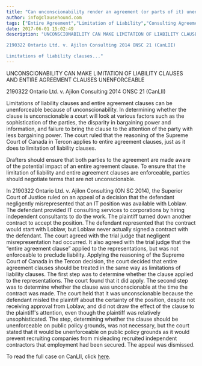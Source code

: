 ```yaml
---
title: "Can unconscionability render an agreement (or parts of it) unenforceable?"
author: info@clausehound.com
tags: ["Entire Agreement","Limitation of Liability","Consulting Agreement","info@clausehound.com"]
date: 2017-06-01 15:02:49
description: "UNCONSCIONABILITY CAN MAKE LIMITATION OF LIABILITY CLAUSES AND ENTIRE AGREEMENT CLAUSES UNENFORCEABLE

2190322 Ontario Ltd. v. Ajilon Consulting 2014 ONSC 21 (CanLII)

Limitations of liability clauses..."
---
```


UNCONSCIONABILITY CAN MAKE LIMITATION OF LIABILITY CLAUSES AND ENTIRE AGREEMENT CLAUSES UNENFORCEABLE

2190322 Ontario Ltd. v. Ajilon Consulting 2014 ONSC 21 (CanLII)

Limitations of liability clauses and entire agreement clauses can be unenforceable because of unconscionability. In determining whether the clause is unconscionable a court will look at various factors such as the sophistication of the parties, the disparity in bargaining power and information, and failure to bring the clause to the attention of the party with less bargaining power. The court ruled that the reasoning of the Supreme Court of Canada in Tercon applies to entire agreement clauses, just as it does to limitation of liability clauses.

Drafters should ensure that both parties to the agreement are made aware of the potential impact of an entire agreement clause. To ensure that the limitation of liability and entire agreement clauses are enforceable, parties should negotiate terms that are not unconscionable.

In 2190322 Ontario Ltd. v. Ajilon Consulting (ON SC 2014), the Superior Court of Justice ruled on an appeal of a decision that the defendant negligently misrepresented that an IT position was available with Loblaw. The defendant provided IT consulting services to corporations by hiring independent consultants to do the work. The plaintiff turned down another contract to accept the position. The defendant represented that the contract would start with Loblaw, but Loblaw never actually signed a contract with the defendant. The court agreed with the trial judge that negligent misrepresentation had occurred. It also agreed with the trial judge that the “entire agreement clause” applied to the representations, but was not enforceable to preclude liability. Applying the reasoning of the Supreme Court of Canada in the Tercon decision, the court decided that entire agreement clauses should be treated in the same way as limitations of liability clauses. The first step was to determine whether the clause applied to the representations. The court found that it did apply. The second step was to determine whether the clause was unconscionable at the time the contract was made. The court held that it was unconscionable because the defendant misled the plaintiff about the certainty of the position, despite not receiving approval from Loblaw, and did not draw the effect of the clause to the plaintiff's attention, even though the plaintiff was relatively unsophisticated. The step, determining whether the clause should be unenforceable on public policy grounds, was not necessary, but the court stated that it would be unenforceable on public policy grounds as it would prevent recruiting companies from misleading recruited independent contractors that employment had been secured. The appeal was dismissed.

To read the full case on CanLII, click [here](http://www.canlii.org/en/on/onscdc/doc/2014/2014onsc21/2014onsc21.html).
